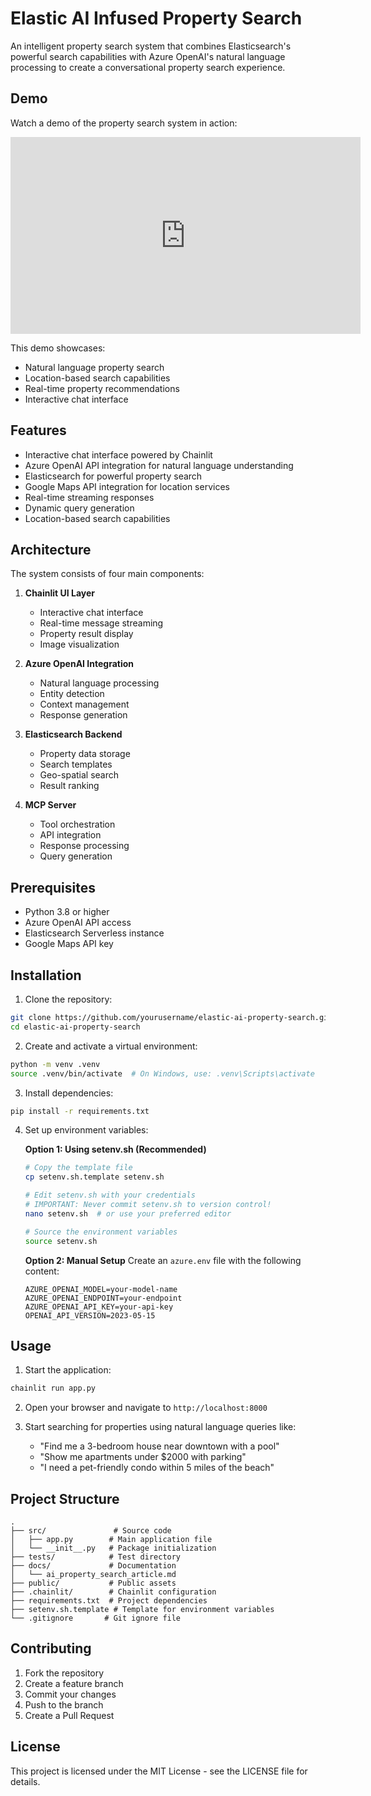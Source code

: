 # Elastic AI Infused Property Search

An intelligent property search system that combines Elasticsearch's powerful search capabilities with Azure OpenAI's natural language processing to create a conversational property search experience.

## Demo

Watch a demo of the property search system in action:

<iframe width="560" height="315" src="https://videos.elastic.co/embed/1qQtsuYSdeXGpvdhfYosnn" frameborder="0" allow="accelerometer; autoplay; clipboard-write; encrypted-media; gyroscope; picture-in-picture" allowfullscreen></iframe>

This demo showcases:
- Natural language property search
- Location-based search capabilities
- Real-time property recommendations
- Interactive chat interface

## Features

- Interactive chat interface powered by Chainlit
- Azure OpenAI API integration for natural language understanding
- Elasticsearch for powerful property search
- Google Maps API integration for location services
- Real-time streaming responses
- Dynamic query generation
- Location-based search capabilities

## Architecture

The system consists of four main components:

1. **Chainlit UI Layer**
   - Interactive chat interface
   - Real-time message streaming
   - Property result display
   - Image visualization

2. **Azure OpenAI Integration**
   - Natural language processing
   - Entity detection
   - Context management
   - Response generation

3. **Elasticsearch Backend**
   - Property data storage
   - Search templates
   - Geo-spatial search
   - Result ranking

4. **MCP Server**
   - Tool orchestration
   - API integration
   - Response processing
   - Query generation

## Prerequisites

- Python 3.8 or higher
- Azure OpenAI API access
- Elasticsearch Serverless instance
- Google Maps API key

## Installation

1. Clone the repository:
```bash
git clone https://github.com/yourusername/elastic-ai-property-search.git
cd elastic-ai-property-search
```

2. Create and activate a virtual environment:
```bash
python -m venv .venv
source .venv/bin/activate  # On Windows, use: .venv\Scripts\activate
```

3. Install dependencies:
```bash
pip install -r requirements.txt
```

4. Set up environment variables:

   **Option 1: Using setenv.sh (Recommended)**
   ```bash
   # Copy the template file
   cp setenv.sh.template setenv.sh
   
   # Edit setenv.sh with your credentials
   # IMPORTANT: Never commit setenv.sh to version control!
   nano setenv.sh  # or use your preferred editor
   
   # Source the environment variables
   source setenv.sh
   ```

   **Option 2: Manual Setup**
   Create an `azure.env` file with the following content:
   ```env
   AZURE_OPENAI_MODEL=your-model-name
   AZURE_OPENAI_ENDPOINT=your-endpoint
   AZURE_OPENAI_API_KEY=your-api-key
   OPENAI_API_VERSION=2023-05-15
   ```

## Usage

1. Start the application:
```bash
chainlit run app.py
```

2. Open your browser and navigate to `http://localhost:8000`

3. Start searching for properties using natural language queries like:
   - "Find me a 3-bedroom house near downtown with a pool"
   - "Show me apartments under $2000 with parking"
   - "I need a pet-friendly condo within 5 miles of the beach"

## Project Structure

```
.
├── src/               # Source code
│   ├── app.py        # Main application file
│   └── __init__.py   # Package initialization
├── tests/            # Test directory
├── docs/             # Documentation
│   └── ai_property_search_article.md
├── public/           # Public assets
├── .chainlit/        # Chainlit configuration
├── requirements.txt  # Project dependencies
├── setenv.sh.template # Template for environment variables
└── .gitignore       # Git ignore file
```

## Contributing

1. Fork the repository
2. Create a feature branch
3. Commit your changes
4. Push to the branch
5. Create a Pull Request

## License

This project is licensed under the MIT License - see the LICENSE file for details.
